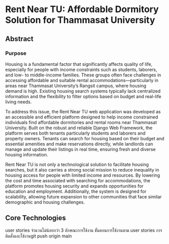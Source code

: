 
# Rent Near TU: Affordable Dormitory Solution for Thammasat University

## Abstract

### Purpose
Housing is a fundamental factor that significantly affects quality of life, especially for people with income constraints such as students, laborers, and low- to middle-income families. These groups often face challenges in accessing affordable and suitable rental accommodations—particularly in areas near Thammasat University’s Rangsit campus, where housing demand is high. Existing housing search systems typically lack centralized information and the flexibility to filter options based on budget and real-life living needs.

To address this issue, the Rent Near TU web application was developed as an accessible and efficient platform designed to help income constrained individuals find affordable dormitories and rental rooms near Thammasat University. Built on the robust and reliable Django Web Framework, the platform serves both tenants particularly students and laborers and property owners. Tenants can search for housing based on their budget and essential amenities and make reservations directly, while landlords can manage and update their listings in real time, ensuring fresh and diverse housing information.

Rent Near TU is not only a technological solution to facilitate housing searches, but it also carries a strong social mission to reduce inequality in housing access for people with limited income and resources. By lowering the cost and time associated with searching for accommodations, the platform promotes housing security and expands opportunities for education and employment. Additionally, the system is designed for scalability, allowing future expansion to other communities that face similar demographic and housing challenges.

## Core Technologies




user stories จำนวนไม่น้อยกว่า 3 ลักษณะการใช้งาน
ขั้นตอนการใช้งานตาม user stories
การติดตั้งและใช้งานgit push origin main
